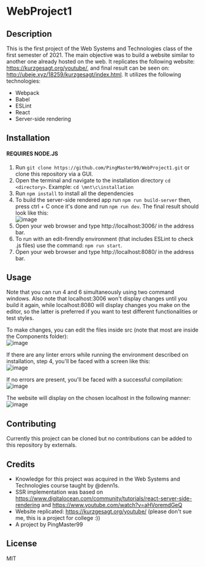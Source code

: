 # WebProject1

## Description
This is the first project of the Web Systems and Technologies class of the first semester of 2021. The main objective was to build a website similar to another one already hosted on the web. It replicates the following website: https://kurzgesagt.org/youtube/, and final result can be seen on: http://ubeje.xyz/18259/kurzgesagt/index.html. It utilizes the following technologies: 
* Webpack
* Babel
* ESLint
* React
* Server-side rendering

## Installation
#### REQUIRES NODE.JS

1. Run `git clone https://github.com/PingMaster99/WebProject1.git` or clone this repository via a GUI. 
2. Open the terminal and navigate to the installation directory `cd <directory>`. Example: `cd \mnt\c\installation`
3. Run `npm install` to install all the dependencies
4. To build the server-side rendered app run `npm run build-server` then, press ctrl + C once it's done and run `npm run dev`. The final result should look like this: <br />  ![image](https://user-images.githubusercontent.com/59905458/115188088-a0a0be80-a0a1-11eb-87e1-94090ad94a52.png)
5. Open your web browser and type http://localhost:3006/ in the address bar.
6. To run with an edit-firendly environment (that includes ESLint to check .js files) use the command: `npm run start`. 
7. Open your web browser and type http://localhost:8080/ in the address bar.

## Usage
Note that you can run 4 and 6 simultaneously using two command windows. Also note that localhost:3006 won't display changes until you build it again, while localhost:8080 will display changes you make on the editor, so the latter is preferred if you want to test different functionalities or test styles. 

To make changes, you can edit the files inside src (note that most are inside the Components folder):   
![image](https://user-images.githubusercontent.com/59905458/115188689-83b8bb00-a0a2-11eb-908c-02a29cdb2e75.png)

If there are any linter errors while running the environment described on installation, step 4, you'll be faced with a screen like this:   
![image](https://user-images.githubusercontent.com/59905458/115188872-d003fb00-a0a2-11eb-9339-dc3956ed90ed.png)

If no errors are present, you'll be faced with a successful compilation:  
![image](https://user-images.githubusercontent.com/59905458/115188940-eca03300-a0a2-11eb-923f-5c2730b03432.png)

The website will display on the chosen localhost in the following manner:  
![image](https://user-images.githubusercontent.com/59905458/115189069-1eb19500-a0a3-11eb-9f0d-42e1ff3cd548.png)


## Contributing
Currently this project can be cloned but no contributions can be added to this repository by externals.

## Credits
* Knowledge for this project was acquired in the Web Systems and Technologies course taught by @denn1s. 
* SSR implementation was based on https://www.digitalocean.com/community/tutorials/react-server-side-rendering and https://www.youtube.com/watch?v=aHVoremdGeQ
* Website replicated: https://kurzgesagt.org/youtube/ (please don't sue me, this is a project for college :))
* A project by PingMaster99


## License
MIT







